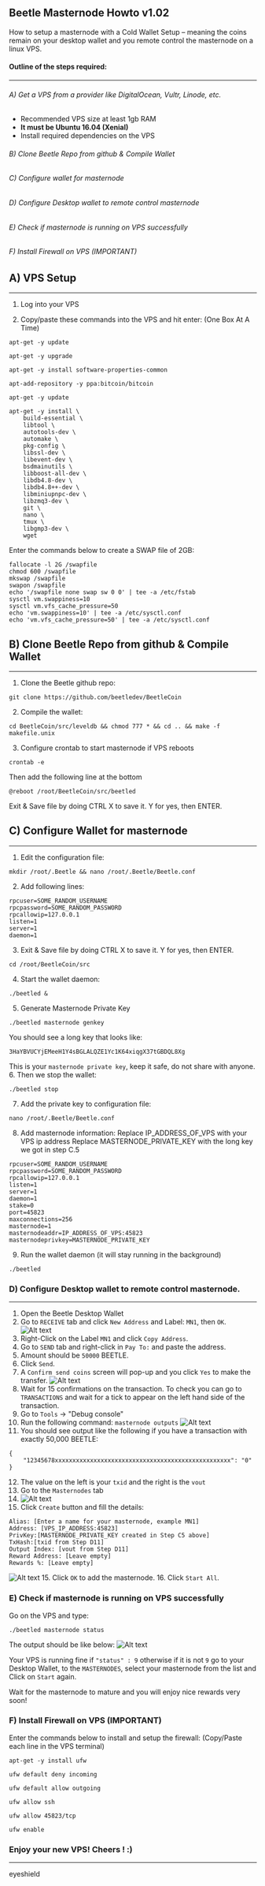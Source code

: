 ## Beetle Masternode Howto v1.02

How to setup a masternode with a Cold Wallet Setup – meaning the coins remain on your desktop wallet and you remote control the masternode on a linux VPS.

#### Outline of the steps required:
---
###### A) Get a VPS from a provider like DigitalOcean, Vultr, Linode, etc. 
   - Recommended VPS size at least 1gb RAM 
   - **It must be Ubuntu 16.04 (Xenial)**
   - Install required dependencies on the VPS
###### B) Clone Beetle Repo from github & Compile Wallet
###### C) Configure wallet for masternode
###### D) Configure Desktop wallet to remote control masternode
###### E) Check if masternode is running on VPS successfully
###### F) Install Firewall on VPS (IMPORTANT)

## A) VPS Setup
---
1. Log into your VPS

2. Copy/paste these commands into the VPS and hit enter: (One Box At A Time)
```
apt-get -y update
```
```
apt-get -y upgrade
```
```
apt-get -y install software-properties-common
```
```
apt-add-repository -y ppa:bitcoin/bitcoin
```
```
apt-get -y update
```
```
apt-get -y install \
    build-essential \
    libtool \
    autotools-dev \
    automake \
    pkg-config \
    libssl-dev \
    libevent-dev \
    bsdmainutils \
    libboost-all-dev \
    libdb4.8-dev \
    libdb4.8++-dev \
    libminiupnpc-dev \
    libzmq3-dev \
    git \
    nano \
    tmux \
    libgmp3-dev \
    wget
```

Enter the commands below to create a SWAP file of 2GB:
```
fallocate -l 2G /swapfile
chmod 600 /swapfile
mkswap /swapfile
swapon /swapfile
echo '/swapfile none swap sw 0 0' | tee -a /etc/fstab
sysctl vm.swappiness=10
sysctl vm.vfs_cache_pressure=50
echo 'vm.swappiness=10' | tee -a /etc/sysctl.conf
echo 'vm.vfs_cache_pressure=50' | tee -a /etc/sysctl.conf
```
## B) Clone Beetle Repo from github & Compile Wallet
---
1. Clone the Beetle github repo:
```
git clone https://github.com/beetledev/BeetleCoin
```
2. Compile the wallet:
```
cd BeetleCoin/src/leveldb && chmod 777 * && cd .. && make -f makefile.unix
```
3. Configure crontab to start masternode if VPS reboots
```
crontab -e
```
Then add the following line at the bottom
```
@reboot /root/BeetleCoin/src/beetled
```
Exit & Save file by doing CTRL X to save it. Y for yes, then ENTER.

## C) Configure Wallet for masternode
---
1. Edit the configuration file:
```
mkdir /root/.Beetle && nano /root/.Beetle/Beetle.conf
```
2. Add following lines:
```
rpcuser=SOME_RANDOM_USERNAME
rpcpassword=SOME_RANDOM_PASSWORD
rpcallowip=127.0.0.1
listen=1
server=1
daemon=1
```
3. Exit & Save file by doing CTRL X to save it. Y for yes, then ENTER.
```
cd /root/BeetleCoin/src
```
4. Start the wallet daemon:
```
./beetled &
```
5. Generate Masternode Private Key
```
./beetled masternode genkey
```
You should see a long key that looks like:
```
3HaYBVUCYjEMeeH1Y4sBGLALQZE1Yc1K64xiqgX37tGBDQL8Xg
```
This is your `masternode private key`, keep it safe, do not share with anyone.
6. Then we stop the wallet:
```
./beetled stop
```
7. Add the private key to configuration file:
```
nano /root/.Beetle/Beetle.conf
```
8. Add masternode information:
Replace IP_ADDRESS_OF_VPS with your VPS ip address
Replace MASTERNODE_PRIVATE_KEY with the long key we got in step C.5
```
rpcuser=SOME_RANDOM_USERNAME
rpcpassword=SOME_RANDOM_PASSWORD
rpcallowip=127.0.0.1
listen=1
server=1
daemon=1
stake=0
port=45823
maxconnections=256
masternode=1
masternodeaddr=IP_ADDRESS_OF_VPS:45823
masternodeprivkey=MASTERNODE_PRIVATE_KEY
```
9. Run the wallet daemon (it will stay running in the background)
```
./beetled
```

### D) Configure Desktop wallet to remote control masternode.
---
1. Open the Beetle Desktop Wallet
2. Go to `RECEIVE` tab and click `New Address` and Label: `MN1`, then `OK`.
![Alt text](https://dils.biz/images/new_receive_address.png "New Address")
3. Right-Click on the Label `MN1` and click `Copy Address`.
4. Go to `SEND` tab and right-click in `Pay To:` and paste the address.
5. Amount should be `50000` BEETLE.  
6. Click `Send`.
7. A `Confirm send coins` screen will pop-up and you click `Yes` to make the transfer.
![Alt text](https://dils.biz/images/sendcoins.png "Send coins")
8. Wait for 15 confirmations on the transaction.  To check you can go to `TRANSACTIONS` and wait for a tick to appear on the left hand side of the transaction.
9. Go to `Tools` -> "Debug console"
10. Run the following command: `masternode outputs`
![Alt text](https://dils.biz/images/console.png "Console")
11. You should see output like the following if you have a transaction with exactly 50,000 BEETLE:
```
{
    "12345678xxxxxxxxxxxxxxxxxxxxxxxxxxxxxxxxxxxxxxxxxxxxxxxxxx": "0"
}
```
12. The value on the left is your `txid` and the right is the `vout`
13. Go to the `Masternodes` tab
14. ![Alt text](https://dils.biz/images/masternode.png "Masternodes")
14. Click `Create` button and fill the details:
```
Alias: [Enter a name for your masternode, example MN1]
Address: [VPS_IP_ADDRESS:45823]
PrivKey:[MASTERNODE_PRIVATE_KEY created in Step C5 above]
TxHash:[txid from Step D11]
Output Index: [vout from Step D11]
Reward Address: [Leave empty]
Rewards %: [Leave empty]
```
![Alt text](https://dils.biz/images/AddNode.png "Add Node")
15. Click `OK` to add the masternode.
16. Click `Start All`.

### E) Check if masternode is running on VPS successfully

Go on the VPS and type:
```
./beetled masternode status
```
The output should be like below:
![Alt text](https://dils.biz/images/masternode_status1.png "masternode status")

Your VPS is running fine if  `"status" : 9` otherwise if it is not `9` go to your Desktop Wallet, to the `MASTERNODES`, select your masternode from the list and Click on `Start` again.

Wait for the masternode to mature and you will enjoy nice rewards very soon!

### F) Install Firewall on VPS (IMPORTANT)
Enter the commands below to install and setup the firewall:
(Copy/Paste each line in the VPS terminal)
```
apt-get -y install ufw
```
```
ufw default deny incoming
```
```
ufw default allow outgoing
```
```
ufw allow ssh
```
```
ufw allow 45823/tcp
```
```
ufw enable
```

### Enjoy your new VPS!  Cheers ! :)

---------
eyeshield
